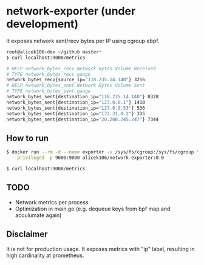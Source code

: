 # network-exporter (under development)

It exposes network sent/recv bytes per IP using cgroup ebpf.

```bash
root@alicek106-dev ~/github master*
❯ curl localhost:9000/metrics

# HELP network_bytes_recv Network Bytes Volume Received
# TYPE network_bytes_recv gauge
network_bytes_recv{source_ip="118.235.14.140"} 3256
# HELP network_bytes_sent Network Bytes Volume Sent
# TYPE network_bytes_sent gauge
network_bytes_sent{destination_ip="118.235.14.140"} 8328
network_bytes_sent{destination_ip="127.0.0.1"} 1410
network_bytes_sent{destination_ip="127.0.0.53"} 536
network_bytes_sent{destination_ip="172.31.0.2"} 335
network_bytes_sent{destination_ip="20.200.245.247"} 7344
```

## How to run

```bash
$ docker run --rm -d --name exporter -v /sys/fs/cgroup:/sys/fs/cgroup \
  --privileged -p 9000:9000 alicek106/network-exporter:0.0

$ curl localhost:9000/metrics
```

## TODO
- Network metrics per process
- Optimization in main.go (e.g. dequeue keys from bpf map and acculumate again)

## Disclaimer
It is not for production usage. It exposes metrics with "ip" label, resulting in high cardinality at prometheus.
